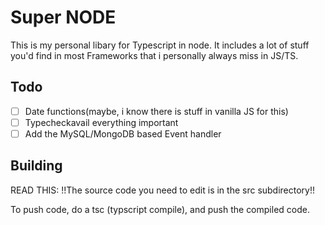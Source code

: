 # Super NODE

This is my personal libary for Typescript in node. It includes a lot of stuff you'd find in most Frameworks that i personally always miss in JS/TS.

## Todo

- [ ] Date functions(maybe, i know there is stuff in vanilla JS for this)
- [ ] Typecheckavail everything important
- [ ] Add the MySQL/MongoDB based Event handler

## Building

READ THIS: !!The source code you need to edit is in the src subdirectory!!

To push code, do a tsc (typscript compile), and push the compiled code.
